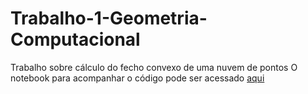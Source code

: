 # Trabalho-1-Geometria-Computacional
Trabalho sobre cálculo do fecho convexo de uma nuvem de pontos
O notebook para acompanhar o código pode ser acessado [aqui](https://colab.research.google.com/drive/1VmB-fCbTGJy3IvTzN1VSaY0z35Lofv_3?usp=sharing)
